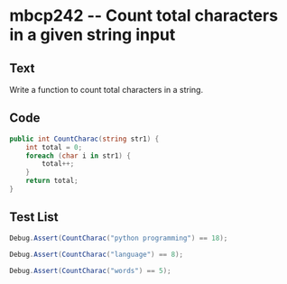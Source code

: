 # mbcp242 -- Count total characters in a given string input

## Text

Write a function to count total characters in a string.

## Code

```csharp
public int CountCharac(string str1) {
    int total = 0;
    foreach (char i in str1) {
        total++;
    }
    return total;
}
```

## Test List

```csharp
Debug.Assert(CountCharac("python programming") == 18);
```

```csharp
Debug.Assert(CountCharac("language") == 8);
```

```csharp
Debug.Assert(CountCharac("words") == 5);
```
